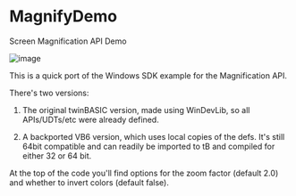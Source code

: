 # MagnifyDemo
Screen Magnification API Demo

![image](https://github.com/user-attachments/assets/39b941dd-c311-4fee-95ef-b66e02820c9a)

This is a quick port of the Windows SDK example for the Magnification API.

There's two versions:

1) The original twinBASIC version, made using WinDevLib, so all APIs/UDTs/etc were already defined.

2) A backported VB6 version, which uses local copies of the defs. It's still 64bit compatible and can readily be imported to tB and compiled for either 32 or 64 bit.

At the top of the code you'll find options for the zoom factor (default 2.0) and whether to invert colors (default false).

